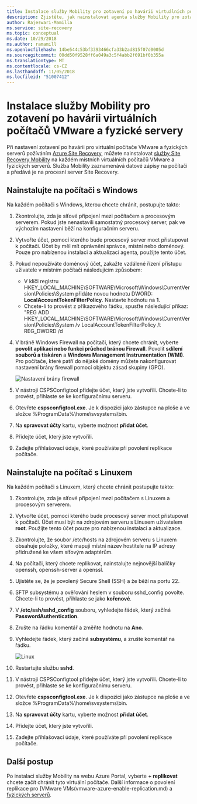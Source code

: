 ```yaml
---
title: Instalace služby Mobility pro zotavení po havárii virtuálních počítačů VMware a fyzických serverů do Azure | Dokumentace Microsoftu
description: Zjistěte, jak nainstalovat agenta služby Mobility pro zotavení po havárii virtuálních počítačů VMware a fyzických serverů do Azure pomocí služby Azure Site Recovery.
author: Rajeswari-Mamilla
ms.service: site-recovery
ms.topic: conceptual
ms.date: 10/29/2018
ms.author: ramamill
ms.openlocfilehash: 14be544c53bf3393466cfa33b2ad815f07d0005d
ms.sourcegitcommit: 00dd50f9528ff6a049a3c5f4abb2f691bf0b355a
ms.translationtype: MT
ms.contentlocale: cs-CZ
ms.lasthandoff: 11/05/2018
ms.locfileid: "51007412"
---
```

# <a name="install-the-mobility-service-for-disaster-recovery-of-vmware-vms-and-physical-servers"></a>Instalace služby Mobility pro zotavení po havárii virtuálních počítačů VMware a fyzické servery

Při nastavení zotavení po havárii pro virtuální počítače VMware a fyzických serverů požíváním [Azure Site Recovery](site-recovery-overview.md), můžete nainstalovat [služby Site Recovery Mobility](vmware-physical-mobility-service-overview.md) na každém místních virtuálních počítačů VMware a fyzických serverů.  Služba Mobility zaznamenává datové zápisy na počítači a předává je na procesní server Site Recovery.

## <a name="install-on-windows-machine"></a>Nainstalujte na počítači s Windows

Na každém počítači s Windows, kterou chcete chránit, postupujte takto:

1. Zkontrolujte, zda je síťové připojení mezi počítačem a procesovým serverem. Pokud jste nenastavili samostatný procesový server, pak ve výchozím nastavení běží na konfiguračním serveru.
1. Vytvořte účet, pomocí kterého bude procesový server moct přistupovat k počítači. Účet by měl mít oprávnění správce, místní nebo doménový. Pouze pro nabízenou instalaci a aktualizací agenta, použijte tento účet.
2. Pokud nepoužíváte doménový účet, zakažte vzdálené řízení přístupu uživatele v místním počítači následujícím způsobem:
    - V klíči registru HKEY_LOCAL_MACHINE\SOFTWARE\Microsoft\Windows\CurrentVersion\Policies\System přidáte novou hodnotu DWORD: **LocalAccountTokenFilterPolicy**. Nastavte hodnotu na **1**.
    -  Chcete-li to provést z příkazového řádku, spusťte následující příkaz:  
   "REG ADD HKEY_LOCAL_MACHINE\SOFTWARE\Microsoft\Windows\CurrentVersion\Policies\System /v LocalAccountTokenFilterPolicy /t REG_DWORD /d
3. V bráně Windows Firewall na počítači, který chcete chránit, vyberte **povolit aplikaci nebo funkci průchod bránou Firewall**. Povolit **sdílení souborů a tiskáren** a **Windows Management Instrumentation (WMI)**. Pro počítače, které patří do nějaké domény můžete nakonfigurovat nastavení brány firewall pomocí objektu zásad skupiny (GPO).

   ![Nastavení brány firewall](./media/vmware-azure-install-mobility-service/mobility1.png)

4. V nástroji CSPSConfigtool přidejte účet, který jste vytvořili. Chcete-li to provést, přihlaste se ke konfiguračnímu serveru.
5. Otevřete **cspsconfigtool.exe**. Je k dispozici jako zástupce na ploše a ve složce %ProgramData%\home\svsystems\bin.
6. Na **spravovat účty** kartu, vyberte možnost **přidat účet**.
7. Přidejte účet, který jste vytvořili.
8. Zadejte přihlašovací údaje, které používáte při povolení replikace počítače.

## <a name="install-on-linux-machine"></a>Nainstalujte na počítač s Linuxem

Na každém počítači s Linuxem, který chcete chránit postupujte takto:

1. Zkontrolujte, zda je síťové připojení mezi počítačem s Linuxem a procesovým serverem.
2. Vytvořte účet, pomocí kterého bude procesový server moct přistupovat k počítači. Účet musí být na zdrojovém serveru s Linuxem uživatelem **root**. Použijte tento účet pouze pro nabízenou instalaci a aktualizace.
3. Zkontrolujte, že soubor /etc/hosts na zdrojovém serveru s Linuxem obsahuje položky, které mapují místní název hostitele na IP adresy přidružené ke všem síťovým adaptérům.
4. Na počítači, který chcete replikovat, nainstalujte nejnovější balíčky openssh, openssh-server a openssl.
5. Ujistěte se, že je povolený Secure Shell (SSH) a že běží na portu 22.
4. SFTP subsystému a ověřování heslem v souboru sshd_config povolte. Chcete-li to provést, přihlaste se jako **kořenové**.
5. V **/etc/ssh/sshd_config** souboru, vyhledejte řádek, který začíná **PasswordAuthentication**.
6. Zrušte na řádku komentář a změňte hodnotu na **Ano**.
7. Vyhledejte řádek, který začíná **subsystému**, a zrušte komentář na řádku.

      ![Linux](./media/vmware-azure-install-mobility-service/mobility2.png)

8. Restartujte službu **sshd**.
9. V nástroji CSPSConfigtool přidejte účet, který jste vytvořili. Chcete-li to provést, přihlaste se ke konfiguračnímu serveru.
10. Otevřete **cspsconfigtool.exe**. Je k dispozici jako zástupce na ploše a ve složce %ProgramData%\home\svsystems\bin.
11. Na **spravovat účty** kartu, vyberte možnost **přidat účet**.
12. Přidejte účet, který jste vytvořili.
13. Zadejte přihlašovací údaje, které používáte při povolení replikace počítače.

## <a name="next-steps"></a>Další postup

Po instalaci služby Mobility na webu Azure Portal, vyberte **+ replikovat** chcete začít chránit tyto virtuální počítače. Další informace o povolení replikace pro [VMware VMs(vmware-azure-enable-replication.md) a [fyzických serverů](physical-azure-disaster-recovery.md#enable-replication).


